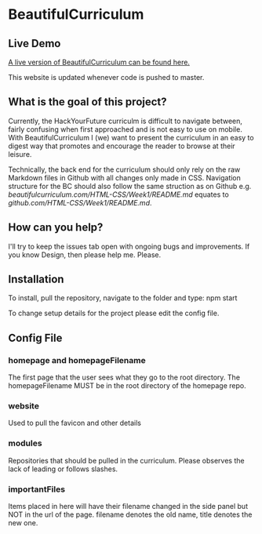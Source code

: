 # BeautifulCurriculum

## Live Demo
[A live version of BeautifulCurriculum can be found here.](https://enigmatic-tundra-23218.herokuapp.com/)

This website is updated whenever code is pushed to master.

## What is the goal of this project?
Currently, the HackYourFuture curriculm is difficult to navigate between, fairly confusing when first approached and is not easy to use on mobile. With BeautifulCurriculum I (we) want to present the curriculum in an easy to digest way that promotes and encourage the reader to browse at their leisure.

Technically, the back end for the curriculum should only rely on the raw Markdown files in Github with all changes only made in CSS. Navigation structure for the BC should also follow the same struction as on Github e.g. *beautifulcurriculum.com/HTML-CSS/Week1/README.md* equates to *github.com/HTML-CSS/Week1/README.md*.

## How can you help?
I'll try to keep the issues tab open with ongoing bugs and improvements. If you know Design, then please help me. Please.

## Installation
To install, pull the repository, navigate to the folder and type:
npm start

To change setup details for the project please edit the config file.

## Config File
### homepage and homepageFilename
The first page that the user sees what they go to the root directory. The homepageFilename MUST be in the root directory of the homepage repo.

### website
Used to pull the favicon and other details

### modules
Repositories that should be pulled in the curriculum. Please observes the lack of leading or follows slashes.

### importantFiles
Items placed in here will have their filename changed in the side panel but NOT in the url of the page. filename denotes the old name, title denotes the new one.
